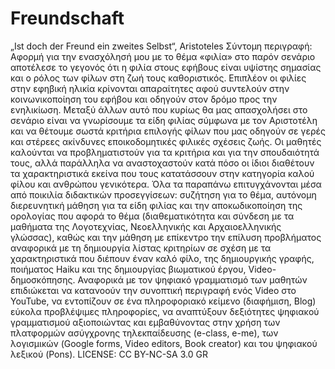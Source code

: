 # Freundschaft
„Ist doch der Freund ein zweites Selbst“, Aristoteles
Σύντομη περιγραφή: 
Αφορμή για την ενασχόλησή μου με το θέμα «φιλία» στο παρόν σενάριο αποτέλεσε το γεγονός ότι η φιλία στους εφήβους είναι υψίστης σημασίας και ο ρόλος των φίλων στη ζωή τους καθοριστικός. Επιπλέον οι φιλίες στην εφηβική ηλικία κρίνονται απαραίτητες αφού συντελούν στην κοινωνικοποίηση του εφήβου και οδηγούν στον δρόμο προς την ενηλικίωση. Μεταξύ άλλων αυτό που κυρίως θα μας απασχολήσει στο σενάριο είναι να γνωρίσουμε τα είδη φιλίας σύμφωνα με τον Αριστοτέλη και να θέτουμε σωστά κριτήρια επιλογής φίλων που μας οδηγούν σε γερές και στέρεες ακίνδυνες εποικοδομητικές φιλικές σχέσεις ζωής. Οι μαθητές καλούνται να προβληματιστούν για τα κριτήρια και για την σπουδαιότητά τους, αλλά παράλληλα να αναστοχαστούν κατά πόσο οι ίδιοι διαθέτουν τα χαρακτηριστικά εκείνα που τους κατατάσσουν στην κατηγορία καλού φίλου και ανθρώπου γενικότερα. Όλα τα παραπάνω επιτυγχάνονται μέσα από ποικιλία διδακτικών προσεγγίσεων: συζήτηση για το θέμα, αυτόνομη διερευνητική μάθηση για τα είδη φιλίας και την αποκωδικοποίηση της ορολογίας που αφορά το θέμα (διαθεματικότητα και σύνδεση με τα μαθήματα της Λογοτεχνίας, Νεοελληνικής και Αρχαιοελληνικής γλώσσας), καθώς και την μάθηση με επίκεντρο την επίλυση προβλήματος αναφορικά με τη δημιουργία λίστας κριτηρίων σε σχέση με τα χαρακτηριστικά που διέπουν έναν καλό φίλο, της δημιουργικής γραφής, ποιήματος Haiku και της δημιουργίας βιωματικού έργου, Video-δημοσκόπησης. Αναφορικά με τον ψηφιακό γραμματισμό των μαθητών επιδιώκεται να κατανοούν την συνοπτική περιγραφή ενός Video στο YouTube, να εντοπίζουν σε ένα πληροφοριακό κείμενο (διαφήμιση, Blog) εύκολα προβλέψιμες πληροφορίες, να αναπτύξουν δεξιότητες ψηφιακού γραμματισμού αξιοποιώντας και εμβαθύνοντας στην χρήση των πλατφορμών ασύγχρονης τηλεκπαίδευσης (e-class, e-me), των λογισμικών (Google forms, Video editors, Book creator) και του ψηφιακού λεξικού (Pons). 
LICENSE: CC BY-NC-SA 3.0 GR
